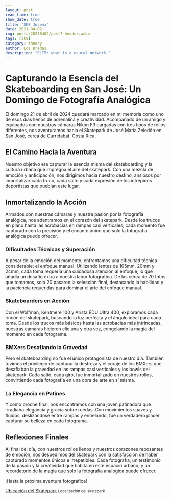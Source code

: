 ```yaml
---
layout: post
read_time: true
show_date: true
title: "SK8 Josema"
date: 2021-04-02
img: posts/20210402/post7-header.webp
tags: [sk8]
category: theory
author: Los Bredas
description: "ELI5: what is a neural network."
---
```

# Capturando la Esencia del Skateboarding en San José: Un Domingo de Fotografía Analógica

El domingo 21 de abril de 2024 quedará marcado en mi memoria como uno de esos días llenos de adrenalina y creatividad. Acompañado de un amigo y equipados con nuestras cámaras Nikon F3 cargadas con tres tipos de rollos diferentes, nos aventuramos hacia el Skatepark de José María Zeledón en San José, cerca de Curridabat, Costa Rica.

## El Camino Hacia la Aventura

Nuestro objetivo era capturar la esencia misma del skateboarding y la cultura urbana que impregna el aire del skatepark. Con una mezcla de emoción y anticipación, nos dirigimos hacia nuestro destino, ansiosos por inmortalizar cada truco, cada salto y cada expresión de los intrépidos deportistas que pueblan este lugar.

## Inmortalizando la Acción

Armados con nuestras cámaras y nuestra pasión por la fotografía analógica, nos adentramos en el corazón del skatepark. Desde los trucos en plano hasta las acrobacias en rampas casi verticales, cada momento fue capturado con la precisión y el encanto único que solo la fotografía analógica puede ofrecer.

### Dificultades Técnicas y Superación

A pesar de la emoción del momento, enfrentamos una dificultad técnica considerable: el enfoque manual. Utilizando lentes de 105mm, 20mm y 24mm, cada toma requería una cuidadosa atención al enfoque, lo que añadía un desafío extra a nuestra labor fotográfica. De las cerca de 70 fotos que tomamos, solo 20 pasaron la selección final, destacando la habilidad y la paciencia requeridas para dominar el arte del enfoque manual.

### Skateboarders en Acción

Con el Wolfman, Kentmere 100 y Arista EDU Ultra 400, exploramos cada rincón del skatepark, buscando la luz perfecta y el ángulo ideal para cada toma. Desde los trucos más básicos hasta las acrobacias más intrincadas, nuestras cámaras hicieron clic una y otra vez, congelando la magia del momento en cada fotograma.

### BMXers Desafiando la Gravedad

Pero el skateboarding no fue el único protagonista de nuestro día. También tuvimos el privilegio de capturar la destreza y el coraje de los BMXers que desafiaban la gravedad en las rampas casi verticales y los bowls del skatepark. Cada salto, cada giro, fue inmortalizado en nuestros rollos, convirtiendo cada fotografía en una obra de arte en sí misma.

### La Elegancia en Patines

Y como broche final, nos encontramos con una joven patinadora que irradiaba elegancia y gracia sobre ruedas. Con movimientos suaves y fluidos, deslizándose entre rampas y enrielando, fue un verdadero placer capturar su belleza en cada fotograma.

## Reflexiones Finales

Al final del día, con nuestros rollos llenos y nuestros corazones rebosantes de emoción, nos despedimos del skatepark con la satisfacción de haber capturado momentos únicos e irrepetibles. Cada fotografía, un testimonio de la pasión y la creatividad que habita en este espacio urbano, y un recordatorio de la magia que solo la fotografía analógica puede ofrecer.

¡Hasta la próxima aventura fotográfica!

[Ubicación del Skatepark](https://www.openstreetmap.org/#map=19/9.91851/-84.04077)
<small>Localización del skatepark</small>